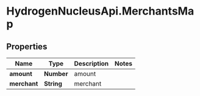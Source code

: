 # HydrogenNucleusApi.MerchantsMap

## Properties
Name | Type | Description | Notes
------------ | ------------- | ------------- | -------------
**amount** | **Number** | amount | 
**merchant** | **String** | merchant | 


